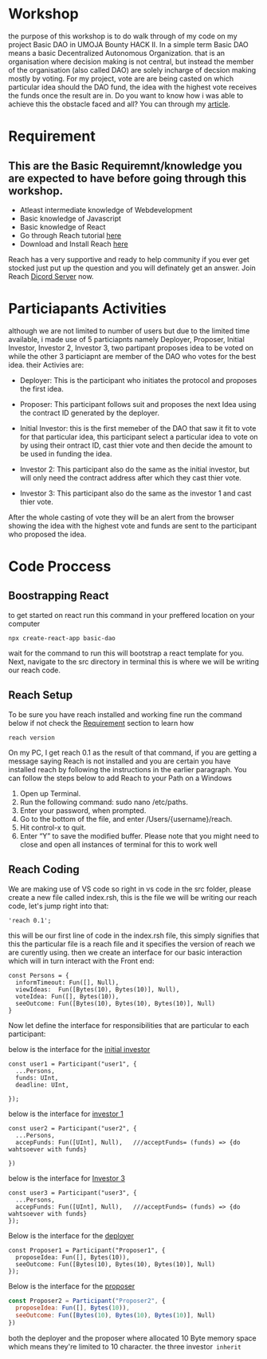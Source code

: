 # Workshop
the purpose of this workshop is to do walk through of my code on my project Basic DAO in UMOJA Bounty HACK II. In a simple term Basic DAO means a basic Decentralized Autonomous Organization. that is an organisation where decision making is not central, but instead the member of the organisation (also called DAO) are solely incharge of decsion making mostly by voting. For my project, vote are are being casted on which particular idea should the DAO fund, the idea with the highest vote receives the funds once the result are in. Do you want to know how i was able to achieve this the obstacle faced and all? You can through my <a href="https://medium.com/@Ibkodus116/basic-dao-umoja-iii-bounty-hack-team-56-a3bf972b384d" target="_blank">article</a>.

# Requirement
## This are the Basic Requiremnt/knowledge you are expected to have before going through this workshop.

- Atleast intermediate knowledge of Webdevelopment
- Basic knowledge of Javascript
- Basic knowledge of React
- Go through Reach tutorial [here](https://docs.reach.sh/tut/rps/#tut)
- Download and Install Reach [here](https://docs.reach.sh/quickstart/#quickstart)

Reach has a very supportive and ready to help community if you ever get stocked just put up the question and you will definately get an answer. Join Reach [Dicord Server](https://discord.com/invite/XJHFzSsc) now.

# Particiapants Activities
although we are not limited to number of users but due to the limited time available, i made use of 5 particiapnts namely Deployer, Proposer, Initial Investor, Investor 2, Investor 3, two partipant proposes idea to be voted on while the other 3 particiapnt are member of the DAO who votes for the best idea. their Activies are:

- Deployer: This is the participant who initiates the protocol and proposes the first idea.

- Proposer: This participant follows suit and proposes the next Idea using the contract ID generated by the deployer.

- Initial Investor: this is the first memeber of the DAO that saw it fit to vote for that particular idea, this participant select a particular idea to vote on by using their ontract ID, cast thier vote and then decide the amount to be used in funding the idea.

- Investor 2: This participant also do the same as the initial investor, but will only need the contract address after which they cast thier vote.

- Investor 3: This participant also do the same as the investor 1 and cast thier vote.

After the whole casting of vote they will be an alert from the browser showing the idea with the highest vote and funds are sent to the participant who proposed the idea.

# Code Proccess

## Boostrapping React
to get started on react run this command in your preffered location on your computer
```
npx create-react-app basic-dao
```
wait for the command to run this will bootstrap a react template for you. Next, navigate to the src directory in terminal this is where we will be writing our reach code.
## Reach Setup
To be sure you have reach installed and working fine run the command below if not check the [Requirement](https://github.com/Ibkodus116/Basic_DAO/blob/b30478b0278058fe11a23ea49b2c8935b811270a/README.md#L4) section to learn how

```
reach version
```

On my PC, I get reach 0.1 as the result of that command, if you are getting a message saying Reach is not installed and you are certain you have installed reach by following the instructions in the earlier paragraph. You can follow the steps below to add Reach to your Path on a Windows

1. Open up Terminal.
2. Run the following command: sudo nano /etc/paths.
3. Enter your password, when prompted.
4. Go to the bottom of the file, and enter /Users/{username}/reach.
5. Hit control-x to quit.
6. Enter “Y” to save the modified buffer. Please note that you might need to close and open all instances of terminal for this to work well

## Reach Coding
We are making use of VS code so right in vs code in the src folder, please create a new file called index.rsh, this is the file we will be writing our reach code, let's jump right into that:
```
'reach 0.1';
```
this will be our first line of code in the index.rsh file, this simply signifies that this the particular file is a reach file and it specifies the version of reach we are curently using. then we create an interface for our basic interaction which will in turn interact with the Front end:

```
const Persons = {
  informTimeout: Fun([], Null),
  viewIdeas:  Fun([Bytes(10), Bytes(10)], Null),
  voteIdea: Fun([], Bytes(10)),
  seeOutcome: Fun([Bytes(10), Bytes(10), Bytes(10)], Null)
}
```
Now let define the interface for responsibilities that are particular to each participant:

below is the interface for the [initial investor](#particiapants-activities)
```
const user1 = Participant("user1", {
  ...Persons,
  funds: UInt,
  deadline: UInt,

});
```
below is the interface for [investor 1](#particiapants-activities)
```
const user2 = Participant("user2", {
  ...Persons,
  accepFunds: Fun([UInt], Null),   ///acceptFunds= (funds) => {do wahtsoever with funds}

})
```
below is the interface for [Investor 3](#particiapants-activities)
```
const user3 = Participant("user3", {
  ...Persons,
  accepFunds: Fun([UInt], Null),   ///acceptFunds= (funds) => {do wahtsoever with funds}
});
```
Below is the interface for the [deployer](#particiapants-activities)
```
const Proposer1 = Participant("Proposer1", {
  proposeIdea: Fun([], Bytes(10)),
  seeOutcome: Fun([Bytes(10), Bytes(10), Bytes(10)], Null)
});
```

Below is the interface for the [proposer](#particiapants-activities)

```js
const Proposer2 = Participant("Proposer2", {
  proposeIdea: Fun([], Bytes(10)),
  seeOutcome: Fun([Bytes(10), Bytes(10), Bytes(10)], Null)
})
```

both the deployer and the proposer where allocated 10 Byte memory space which means they're limited to 10 character. the three investor<code> inherit </code>